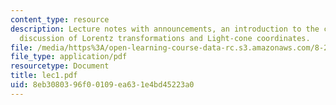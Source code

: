 ```yaml
---
content_type: resource
description: Lecture notes with announcements, an introduction to the course, and
  discussion of Lorentz transformations and Light-cone coordinates.
file: /media/https%3A/open-learning-course-data-rc.s3.amazonaws.com/8-251-string-theory-for-undergraduates-spring-2007/8eb3080396f00109ea631e4bd45223a0_lec1.pdf
file_type: application/pdf
resourcetype: Document
title: lec1.pdf
uid: 8eb30803-96f0-0109-ea63-1e4bd45223a0
---
```

